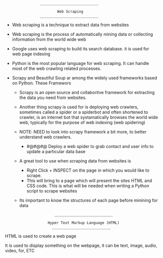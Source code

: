					___________________________

							Web Scraping
					___________________________		

 
- Web scraping is a technique to extract data from websites 

- Web scraping is the process of automatically mining data or collecting information from the world wide web

 - Google uses web scraping to build its search database. it is used for web page indexing


- Python is the most popular language for web scraping. It can handle most of the web crawling related processes.

- Scrapy and Beautiful Soup ar among the widely used frameworks based on Python. These Framewors

	- Scrapy is an open source and collaboritve framework for extracting the data you need from websites.

	- Another thing scrapy is used for is deploying web crawlers, sometimes called a spider or a spiderbot and often shortened to crawler, is an internet bot that systamatically browses the world wide web, typically for the purpose of web indexing (web spidering) 


	- NOTE: NEED to look into scrapy framework a bit more, to better understand web crawlers.

		- #@#@#@ Deploy a web spider to grab contact and user info to update a particular data base


	- A great tool to use when scraping data from websites is 
		- Right Click + INSPECT on the page in which you would like to scrape. 
		- This will bring to a page which will present the sites HTML and CSS code. This is what will be needed when writing a Python script to scrape websites



	- Its important to know the structures of each page before minining for data



						  ___________________________

					   Hyper Text Markup Language (HTML)
  						 ___________________________		


HTML is used to create a web page 

It is used to display something on the webpage, it can be text, image, audio, video, for, ETC